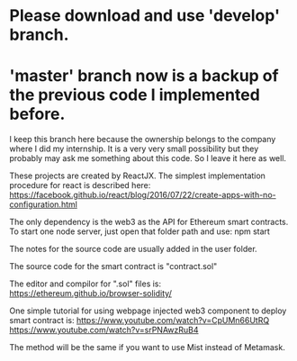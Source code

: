 # Please download and use 'develop' branch.
# 'master' branch now is a backup of the previous code I implemented before.
I keep this branch here because the ownership belongs to the company where I did my internship. It is a very very small possibility but they probably may ask me something about this code. So I leave it here as well.


These projects are created by ReactJX.
The simplest implementation procedure for react is described here:
https://facebook.github.io/react/blog/2016/07/22/create-apps-with-no-configuration.html

The only dependency is the web3 as the API for Ethereum smart contracts.
To start one node server, just open that folder path and use:
	npm start
	
The notes for the source code are usually added in the user folder.

The source code for the smart contract is "contract.sol"

The editor and compilor for ".sol" files is:
https://ethereum.github.io/browser-solidity/

One simple tutorial for using webpage injected web3 component to deploy smart contract is:
https://www.youtube.com/watch?v=CpUMn66UtRQ
https://www.youtube.com/watch?v=srPNAwzRuB4

The method will be the same if you want to use Mist instead of Metamask.
